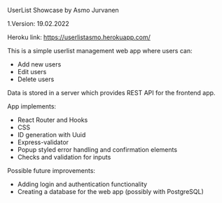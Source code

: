 UserList Showcase by Asmo Jurvanen

1.Version: 19.02.2022

Heroku link: https://userlistasmo.herokuapp.com/

This is a simple userlist management web app where users can:

- Add new users
- Edit users
- Delete users

Data is stored in a server which provides REST API for the frontend app.

App implements:

- React Router and Hooks
- CSS
- ID generation with Uuid
- Express-validator
- Popup styled error handling and confirmation elements
- Checks and validation for inputs

Possible future improvements:

- Adding login and authentication functionality
- Creating a database for the web app (possibly with PostgreSQL)
